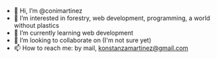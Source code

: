 - 👋 Hi, I’m @conimartinez
- 👀 I’m interested in forestry, web development, programming, a world without plastics
- 🌱 I’m currently learning web development
- 💞️ I’m looking to collaborate on (I'm not sure yet)
- 📫 How to reach me: by mail, konstanzamartinez@gmail.com

<!---
conimartinez/conimartinez is a ✨ special ✨ repository because its `README.md` (this file) appears on your GitHub profile.
You can click the Preview link to take a look at your changes.
--->
